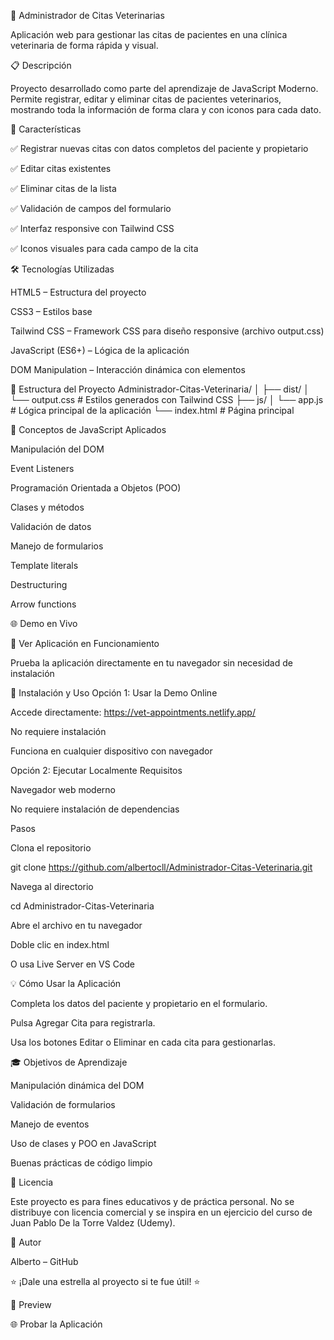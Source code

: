 🐾 Administrador de Citas Veterinarias

Aplicación web para gestionar las citas de pacientes en una clínica veterinaria de forma rápida y visual.

📋 Descripción

Proyecto desarrollado como parte del aprendizaje de JavaScript Moderno.
Permite registrar, editar y eliminar citas de pacientes veterinarios, mostrando toda la información de forma clara y con iconos para cada dato.

🚀 Características

✅ Registrar nuevas citas con datos completos del paciente y propietario

✅ Editar citas existentes

✅ Eliminar citas de la lista

✅ Validación de campos del formulario

✅ Interfaz responsive con Tailwind CSS

✅ Iconos visuales para cada campo de la cita

🛠️ Tecnologías Utilizadas

HTML5 – Estructura del proyecto

CSS3 – Estilos base

Tailwind CSS – Framework CSS para diseño responsive (archivo output.css)

JavaScript (ES6+) – Lógica de la aplicación

DOM Manipulation – Interacción dinámica con elementos

📁 Estructura del Proyecto
Administrador-Citas-Veterinaria/
│
├── dist/
│   └── output.css          # Estilos generados con Tailwind CSS
├── js/
│   └── app.js              # Lógica principal de la aplicación
└── index.html              # Página principal


🎯 Conceptos de JavaScript Aplicados

Manipulación del DOM

Event Listeners

Programación Orientada a Objetos (POO)

Clases y métodos

Validación de datos

Manejo de formularios

Template literals

Destructuring

Arrow functions

🌐 Demo en Vivo

🔗 Ver Aplicación en Funcionamiento

Prueba la aplicación directamente en tu navegador sin necesidad de instalación

🚀 Instalación y Uso
Opción 1: Usar la Demo Online

Accede directamente: https://vet-appointments.netlify.app/

No requiere instalación

Funciona en cualquier dispositivo con navegador

Opción 2: Ejecutar Localmente
Requisitos

Navegador web moderno

No requiere instalación de dependencias

Pasos

Clona el repositorio

git clone https://github.com/albertocll/Administrador-Citas-Veterinaria.git


Navega al directorio

cd Administrador-Citas-Veterinaria


Abre el archivo en tu navegador

Doble clic en index.html

O usa Live Server en VS Code

💡 Cómo Usar la Aplicación

Completa los datos del paciente y propietario en el formulario.

Pulsa Agregar Cita para registrarla.

Usa los botones Editar o Eliminar en cada cita para gestionarlas.

🎓 Objetivos de Aprendizaje

Manipulación dinámica del DOM

Validación de formularios

Manejo de eventos

Uso de clases y POO en JavaScript

Buenas prácticas de código limpio

📄 Licencia

Este proyecto es para fines educativos y de práctica personal.
No se distribuye con licencia comercial y se inspira en un ejercicio del curso de Juan Pablo De la Torre Valdez (Udemy).

👤 Autor

Alberto – GitHub

⭐ ¡Dale una estrella al proyecto si te fue útil! ⭐

📸 Preview

🌐 Probar la Aplicación
